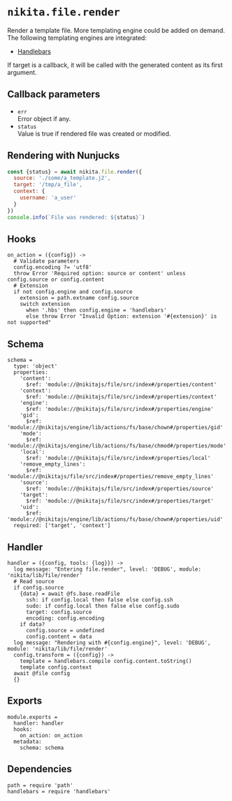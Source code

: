 
# `nikita.file.render`

Render a template file. More templating engine could be added on demand. The
following templating engines are integrated:

* [Handlebars](https://handlebarsjs.com/)

If target is a callback, it will be called with the generated content as
its first argument.   

## Callback parameters

* `err`   
  Error object if any.   
* `status`   
  Value is true if rendered file was created or modified.   

## Rendering with Nunjucks

```js
const {status} = await nikita.file.render({
  source: './some/a_template.j2',
  target: '/tmp/a_file',
  context: {
    username: 'a_user'
  }
})
console.info(`File was rendered: ${status}`)
```

## Hooks

    on_action = ({config}) ->
      # Validate parameters
      config.encoding ?= 'utf8'
      throw Error 'Required option: source or content' unless config.source or config.content
      # Extension
      if not config.engine and config.source
        extension = path.extname config.source
        switch extension
          when '.hbs' then config.engine = 'handlebars'
          else throw Error "Invalid Option: extension '#{extension}' is not supported"

## Schema

    schema =
      type: 'object'
      properties:
        'content':
          $ref: 'module://@nikitajs/file/src/index#/properties/content'
        'context':
          $ref: 'module://@nikitajs/file/src/index#/properties/context'
        'engine':
          $ref: 'module://@nikitajs/file/src/index#/properties/engine'
        'gid':
          $ref: 'module://@nikitajs/engine/lib/actions/fs/base/chown#/properties/gid'
        'mode':
          $ref: 'module://@nikitajs/engine/lib/actions/fs/base/chmod#/properties/mode'
        'local':
          $ref: 'module://@nikitajs/file/src/index#/properties/local'
        'remove_empty_lines':
          $ref: 'module://@nikitajs/file/src/index#/properties/remove_empty_lines'
        'source':
          $ref: 'module://@nikitajs/file/src/index#/properties/source'
        'target':
          $ref: 'module://@nikitajs/file/src/index#/properties/target'
        'uid':
          $ref: 'module://@nikitajs/engine/lib/actions/fs/base/chown#/properties/uid'
      required: ['target', 'context']

## Handler

    handler = ({config, tools: {log}}) ->
      log message: "Entering file.render", level: 'DEBUG', module: 'nikita/lib/file/render'
      # Read source
      if config.source
        {data} = await @fs.base.readFile
          ssh: if config.local then false else config.ssh
          sudo: if config.local then false else config.sudo
          target: config.source
          encoding: config.encoding
        if data?
          config.source = undefined
          config.content = data
      log message: "Rendering with #{config.engine}", level: 'DEBUG', module: 'nikita/lib/file/render'
      config.transform = ({config}) ->
        template = handlebars.compile config.content.toString()
        template config.context
      await @file config
      {}

## Exports

    module.exports =
      handler: handler
      hooks:
        on_action: on_action
      metadata:
        schema: schema

## Dependencies

    path = require 'path'
    handlebars = require 'handlebars'
